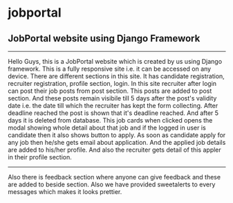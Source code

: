 # jobportal 
<h2>JobPortal website using Django Framework</h2>
<hr>
<p>Hello Guys, this is a JobPortal website which is created by us using Django framework. This is a fully responsive site i.e. it can be accessed on any device.
There are different sections in this site. It has candidate registration, recruiter registration, profile section, login.
In this site recruiter after login can post their job posts from post section. This posts are added to post section. And these posts remain visibile till 5 days after the post's validity date i.e. the date till which the recruiter has kept the form collecting. After deadline reached the post is shown that it's deadline reached. And after 5 days it is deleted from database. This job cards when clicked opens the modal showing whole detail about that job and if the logged in user is candidate then it also shows button to apply. As soon as candidate apply for any job then he/she gets email about application. And the applied job details are added to his/her profile. And also the recruiter gets detail of this appler in their profile section.<hr> Also there is feedback section where anyone can give feedback and these are added to beside section. Also we have provided sweetalerts to every messages which makes it looks prettier. </p>
